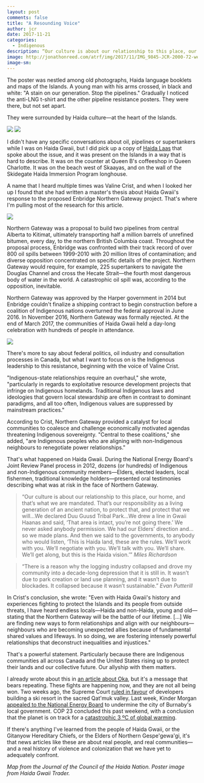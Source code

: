 ```yaml
---
layout: post
comments: false
title: "A Resounding Voice"
author: jcr
date: 2017-11-21
categories:
  - Indigenous
description: “Our culture is about our relationship to this place, our home, and that’s what we are mandated.”
image: http://jonathonreed.com/atrf/img/2017/11/IMG_9845-JCR-2000-72-web.jpg
image-sm:
---
```


The poster was nestled among old photographs, Haida language booklets and maps of the Islands. A young man with his arms crossed, in black and white: "A stain on our generation. Stop the pipelines." Gradually I noticed the anti-LNG t-shirt and the other pipeline resistance posters. They were there, but not set apart.

They were surrounded by Haida culture—at the heart of the Islands.

<img src="http://jonathonreed.com/atrf/img/2017/11/IMG_9841-JCR-2000-72-web.jpg">

<img src="http://jonathonreed.com/atrf/img/2017/11/IMG_9845-JCR-2000-72-web.jpg">

I didn't have any specific conversations about oil, pipelines or supertankers while I was on Haida Gwaii, but I did pick up a copy of <a href="http://www.haidanation.ca/?page_id=66">Haida Laas</a> that spoke about the issue, and it was present on the Islands in a way that is hard to describe. It was on the counter at Queen B's coffeeshop in Queen Charlotte. It was on the beach west of Skaayas, and on the wall of the Skidegate Haida Immersion Program longhouse.

A name that I heard multiple times was Valine Crist, and when I looked her up I found that she had written a master's thesis about Haida Gwaii's response to the proposed Enbridge Northern Gateway project. That's where I'm pulling most of the research for this article.

<img src="http://jonathonreed.com/atrf/img/2017/11/eng-map-web.jpg">

Northern Gateway was a proposal to build two pipelines from central Alberta to Kitimat, ultimately transporting half a million barrels of unrefined bitumen, every day, to the northern British Columbia coast. Throughout the proposal process, Enbridge was confronted with their track record of over 800 oil spills between 1999-2010 with 20 million litres of contamination; and diverse opposition concentrated on specific details of the project. Northern Gateway would require, for example, 225 supertankers to navigate the Douglas Channel and cross the Hecate Strait—the fourth most dangerous body of water in the world. A catastrophic oil spill was, according to the opposition, inevitable.

Northern Gateway was approved by the Harper government in 2014 but Enbridge couldn't finalize a shipping contract to begin construction before a coalition of Indigenous nations overturned the federal approval in June 2016. In November 2016, Northern Gateway was formally rejected. At the end of March 2017, the communities of Haida Gwaii held a day-long celebration with hundreds of people in attendance.

<img src="http://jonathonreed.com/atrf/img/2017/11/Victory.jpg">

There's more to say about federal politics, oil industry and consultation processes in Canada, but what I want to focus on is the Indigenous leadership to this resistance, beginning with the voice of Valine Crist.

"Indigenous-state relationships require an overhaul," she wrote, "particularly in regards to exploitative resource development projects that infringe on Indigenous homelands. Traditional Indigenous laws and ideologies that govern local stewardship are often in contrast to dominant paradigms, and all too often, Indigenous values are suppressed by mainstream practices."

According to Crist, Northern Gateway provided a catalyst for local communities to coalesce and challenge economically motivated agendas threatening Indigenous sovereignty. "Central to these coalitions," she added, "are Indigenous peoples who are aligning with non-Indigenous neighbours to renegotiate power relationships."

That's what happened on Haida Gwaii. During the National Energy Board's Joint Review Panel process in 2012, dozens (or hundreds) of Indigenous and non-Indigenous community members—Elders, elected leaders, local fishermen, traditional knowledge holders—presented oral testimonies describing what was at risk in the face of Northern Gateway.

<blockquote>&ldquo;Our culture is about our relationship to this place, our home, and that&rsquo;s what we are mandated. That&rsquo;s our responsibility as a living generation of an ancient nation, to protect that, and protect that we will&hellip;We declared Duu Guusd Tribal Park&hellip;We drew a line in Gwaii Haanas and said, &lsquo;That area is intact, you&rsquo;re not going there.&rsquo; We never asked anybody permission. We had our Elders&rsquo; direction and&hellip;so we made plans. And then we said to the governments, to anybody who would listen, &lsquo;This is Haida land, these are the rules. We&rsquo;ll work with you. We&rsquo;ll negotiate with you. We&rsquo;ll talk with you. We&rsquo;ll share. We&rsquo;ll get along, but this is the Haida vision.&rsquo;&rdquo; <cite>Miles Richardson</cite></blockquote>

<blockquote>&ldquo;There is a reason why the logging industry collapsed and drove my community into a decade-long depression that it is still in. It wasn&rsquo;t due to park creation or land use planning, and it wasn’t due to blockades. It collapsed because it wasn&rsquo;t sustainable.&rdquo; <cite>Evan Putterill</cite></blockquote>

In Crist's conclusion, she wrote: "Even with Haida Gwaii's history and experiences fighting to protect the Islands and its people from outside threats, I have heard endless locals—Haida and non-Haida, young and old—stating that the Northern Gateway will be the battle of our lifetime. [&hellip;] We are finding new ways to form relationships and align with our neighbours&mdash;neighbours who are becoming unexpected allies because of fundamental shared values and lifeways. In so doing, we are fostering intensely powerful relationships that deconstruct inequalities and injustices."

That's a powerful statement. Particularly because there are Indigenous communities all across Canada and the United States rising up to protect their lands and our collective future. Our allyship with them matters.

I already wrote about this in <a href="http://jonathonreed.com/atrf/2017/08/08/return-to-oka/">an article about Oka</a>, but it's a message that bears repeating. These fights are happening now, and they are not all being won. Two weeks ago, the Supreme Court <a href="https://www.theguardian.com/world/2017/nov/03/canada-supreme-court-ski-resort-indigenous-sacred-land">ruled in favour</a> of developers building a ski resort in the sacred Qat'muk valley. Last week, Kinder Morgan <a href="http://www.cbc.ca/news/canada/calgary/kinder-morgan-appeal-trans-mountain-pipeline-1.4402594">appealed to the National Energy Board</a> to undermine the city of Burnaby's local government. COP 23 concluded this past weekend, with a conclusion that the planet is on track for a <a href="https://www.ecowatch.com/cop23-conclusions-questions-2511054818.html">catastrophic 3 ºC of global warming</a>.

If there's anything I've learned from the people of Haida Gwaii, or the Gitanyow Hereditary Chiefs, or the Elders of Northern Gespe'gewa'gi, it's that news articles like these are about real people, and real communities—and a real history of violence and colonization that we have yet to adequately confront.

<i>Map from the Journal of the Council of the Haida Nation. Poster image from Haida Gwaii Trader.</i>